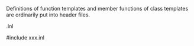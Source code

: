 Definitions of function templates and member functions of class templates are ordinarily put into header files.

.inl

#include xxx.inl 